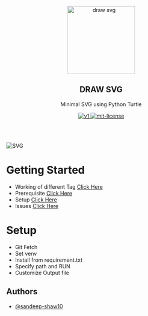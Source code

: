 <p align="center">
	<img alt="draw svg" src="https://dev-to-uploads.s3.amazonaws.com/uploads/articles/th5xamgrr6se0x5ro4g6.png" width="180">
	<h2 align="center">DRAW SVG</h2>
</p>

<p align="center">
Minimal SVG using Python Turtle
</p>

<p align="center">
	<a href="version">
		<img alt="v1" src="https://img.shields.io/badge/version-v1.0-orange.svg" />
	</a>
    <a href="link to license">
		<img alt="mit-license" src="https://img.shields.io/badge/License-MIT-green.svg" />
	</a>
</p>

<br/><br/>

![SVG](./path.svg)


# Getting Started
- Working of different Tag [Click Here](./public/SETUP.md)
- Prerequisite [Click Here](#PreRequisite)
- Setup [Click Here](#setup)
- Issues [Click Here](./public/ISSUE.md)

# Setup
- Git Fetch
- Set venv
- Install from requirement.txt
- Specify path and RUN
- Customize Output file


## Authors

- [@sandeep-shaw10](https://www.github.com/sandeep-shaw10)